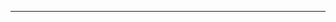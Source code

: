 <!--
CO_OP_TRANSLATOR_METADATA:
{
  "original_hash": "661bbc8e2592ebbb96aa84b1462f5755",
  "translation_date": "2025-08-28T20:07:23+00:00",
  "source_file": "03-CoreGenerativeAITechniques/README.md",
  "language_code": "ne"
}
-->


---

